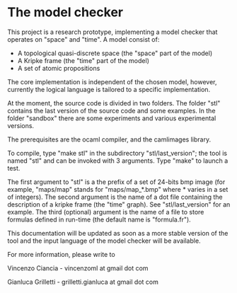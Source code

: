 The <name to choose> model checker
===================================================

This project is a research prototype, implementing a model checker
that operates on "space" and "time". A model consist of:
- A topological quasi-discrete space (the "space" part of the model)
- A Kripke frame (the "time" part of the model)
- A set of atomic propositions

The core implementation is independent of the chosen model,
however, currently the logical language is tailored to a specific
implementation.

At the moment, the source code is divided in two folders. The folder "stl" contains the last version of the source code and some examples.
In the folder "sandbox" there are some experiments and various experimental versions.

The prerequisites are the ocaml compiler, and the camlimages library.

To compile, type "make stl" in the subdirectory "stl/last_version"; the tool is named "stl" and can be invoked with 3 arguments. Type "make" to launch a test.

The first argument to "stl" is a the prefix of a set of 24-bits bmp image (for example, "maps/map" stands for "maps/map_*.bmp" where * varies in a set of integers). The second argument is the name of a dot file containing the description of a kripke frame (the "time" graph). See
"stl/last_version" for an example. The third
(optional) argument is the name of a file to store formulas defined in run-time (the default name is "formula.fr").

This documentation will be updated as soon as a more stable version of
the tool and the input language of the model checker will be
available. 

For more information, please write to 

Vincenzo Ciancia - vincenzoml at gmail dot com

Gianluca Grilletti - grilletti.gianluca at gmail dot com

